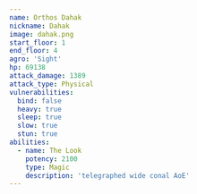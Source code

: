 ```yaml
---
name: Orthos Dahak
nickname: Dahak
image: dahak.png
start_floor: 1
end_floor: 4
agro: 'Sight'
hp: 69138
attack_damage: 1389
attack_type: Physical
vulnerabilities:
  bind: false
  heavy: true
  sleep: true
  slow: true
  stun: true
abilities:
  - name: The Look
    potency: 2100
    type: Magic
    description: 'telegraphed wide conal AoE'
---
```

